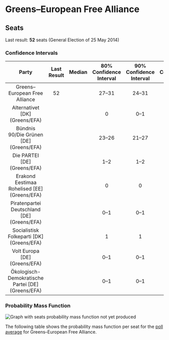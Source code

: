 # Greens–European Free Alliance

## Seats

Last result: **52** seats (General Election of 25 May 2014)

### Confidence Intervals

| Party | Last Result | Median | 80% Confidence Interval | 90% Confidence Interval | 95% Confidence Interval | 99% Confidence Interval |
|:-----:|:-----------:|:------:|:-----------------------:|:-----------------------:|:-----------------------:|:-----------------------:|
| Greens–European Free Alliance | 52 |  | 27–31 | 24–31 | 24–31 | 24–32 |
| Alternativet [DK] (Greens/EFA) | |  | 0 | 0–1 | 0–1 | 0–1 |
| Bündnis 90/Die Grünen [DE] (Greens/EFA) | |  | 23–26 | 21–27 | 21–28 | 21–28 |
| Die PARTEI [DE] (Greens/EFA) | |  | 1–2 | 1–2 | 1–2 | 1–3 |
| Erakond Eestimaa Rohelised [EE] (Greens/EFA) | |  | 0 | 0 | 0 | 0 |
| Piratenpartei Deutschland [DE] (Greens/EFA) | |  | 0–1 | 0–1 | 0–1 | 0–1 |
| Socialistisk Folkeparti [DK] (Greens/EFA) | |  | 1 | 1 | 1 | 1–2 |
| Volt Europa [DE] (Greens/EFA) | |  | 0–1 | 0–1 | 0–1 | 0–1 |
| Ökologisch-Demokratische Partei [DE] (Greens/EFA) | |  | 0–1 | 0–1 | 0–1 | 0–1 |

### Probability Mass Function

![Graph with seats probability mass function not yet produced](average-2019-07-31-seats-pmf-greens–europeanfreealliance.png "Seats Probability Mass Function")

The following table shows the probability mass function per seat for the [poll average](average-2019-07-31.html) for Greens–European Free Alliance.

